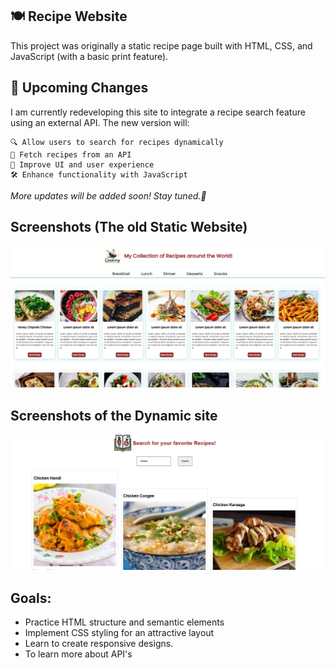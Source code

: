 ## 🍽️ Recipe Website

This project was originally a static recipe page built with HTML, CSS, and JavaScript (with a basic print feature).

## 🚀 Upcoming Changes
I am currently redeveloping this site to integrate a recipe search feature using an external API. The new version will:

    🔍 Allow users to search for recipes dynamically
    📜 Fetch recipes from an API
    🎨 Improve UI and user experience
    🛠️ Enhance functionality with JavaScript

*More updates will be added soon! Stay tuned.🚀*

## Screenshots (The old Static Website)
![alt text](image.png)

## Screenshots of the Dynamic site
![alt text](image-1.png)


## Goals:
- Practice HTML structure and semantic elements
- Implement CSS styling for an attractive layout
- Learn to create responsive designs.
- To learn more about API's


